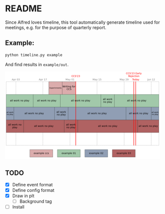 # README

Since Alfred loves timeline, this tool automatically generate timeline used for meetings, e.g. for the purpose of quarterly report.

## Example:
```bash
python timeline.py example
```

And find results in `example/out`.

![output example](example/out-example.png)

## TODO
- [x] Define event format
- [x] Define config format
- [x] Draw in plt
    - [ ] Background tag
- [ ] Install